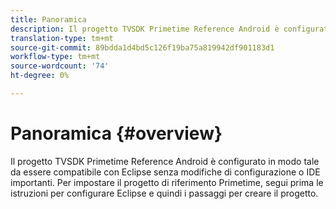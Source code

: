 ```yaml
---
title: Panoramica
description: Il progetto TVSDK Primetime Reference Android è configurato in modo tale da essere compatibile con Eclipse senza modifiche di configurazione o IDE importanti.
translation-type: tm+mt
source-git-commit: 89bdda1d4bd5c126f19ba75a819942df901183d1
workflow-type: tm+mt
source-wordcount: '74'
ht-degree: 0%

---
```



# Panoramica {#overview}

Il progetto TVSDK Primetime Reference Android è configurato in modo tale da essere compatibile con Eclipse senza modifiche di configurazione o IDE importanti. Per impostare il progetto di riferimento Primetime, segui prima le istruzioni per configurare Eclipse e quindi i passaggi per creare il progetto.
